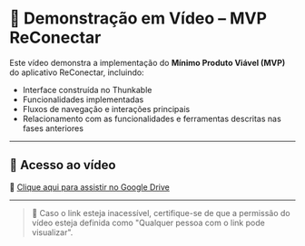 # 🎥 Demonstração em Vídeo – MVP ReConectar

Este vídeo demonstra a implementação do **Mínimo Produto Viável (MVP)** do aplicativo ReConectar, incluindo:

- Interface construída no Thunkable
- Funcionalidades implementadas
- Fluxos de navegação e interações principais
- Relacionamento com as funcionalidades e ferramentas descritas nas fases anteriores

---

## 🔗 Acesso ao vídeo

📎 [Clique aqui para assistir no Google Drive](https://drive.google.com/file/d/SEU_ID_DO_VIDEO/view?usp=sharing)

---

> 📌 Caso o link esteja inacessível, certifique-se de que a permissão do vídeo esteja definida como "Qualquer pessoa com o link pode visualizar".
